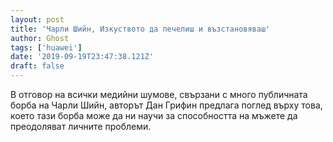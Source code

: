 ```yaml
---
layout: post
title: 'Чарли Шийн, Изкуството да печелиш и възстановяваш'
author: Ghost
tags: ['huawei']
date: '2019-09-19T23:47:38.121Z'
draft: false
---
```


В отговор на всички медийни шумове, свързани с много публичната борба на Чарли Шийн, авторът Дан Грифин предлага поглед върху това, което тази борба може да ни научи за способността на мъжете да преодоляват личните проблеми.
